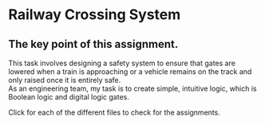 # Railway Crossing System

## The key point of this assignment.
This task involves designing a safety system to ensure that gates are lowered when a train is approaching or a vehicle remains on the track and only raised once it is entirely safe.  
As an engineering team, my task is to create simple, intuitive logic, which is Boolean logic and digital logic gates.

Click for each of the different files to check for the assignments.
